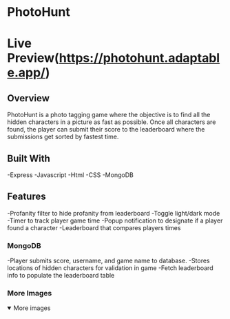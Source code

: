 # PhotoHunt

# Live Preview(https://photohunt.adaptable.app/)

## Overview

PhotoHunt is a photo tagging game where the objective is to find all the hidden characters in a picture as fast as possible. Once all characters are found, the player can submit their score to the leaderboard where the submissions get sorted by fastest time. 

## Built With
-Express
-Javascript
-Html
-CSS
-MongoDB

## Features
-Profanity filter to hide profanity from leaderboard
-Toggle light/dark mode
-Timer to track player game time
-Popup notification to designate if a player found a character
-Leaderboard that compares players times

### MongoDB
-Player submits score, username, and game name to database.
-Stores locations of hidden characters for validation in game
-Fetch leaderboard info to populate the leaderboard table

### More Images
<details open>
<summary>More images</summary>

</details>